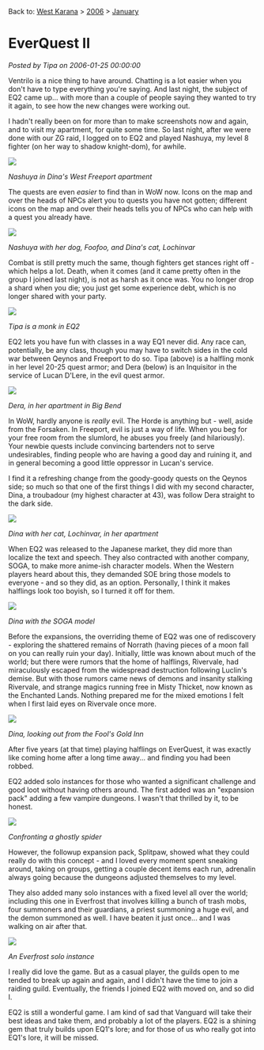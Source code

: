 Back to: [West Karana](/posts/westkarana.md) > [2006](/posts/2006/westkarana.md) > [January](./westkarana.md)
# EverQuest II

*Posted by Tipa on 2006-01-25 00:00:00*

Ventrilo is a nice thing to have around. Chatting is a lot easier when you don't have to type everything you're saying. And last night, the subject of EQ2 came up... with more than a couple of people saying they wanted to try it again, to see how the new changes were working out.

I hadn't really been on for more than to make screenshots now and again, and to visit my apartment, for quite some time. So last night, after we were done with our ZG raid, I logged on to EQ2 and played Nashuya, my level 8 fighter (on her way to shadow knight-dom), for awhile.

![](../../../images/nashapt.jpg)

*Nashuya in Dina's West Freeport apartment*

The quests are even *easier* to find than in WoW now. Icons on the map and over the heads of NPCs alert you to quests you have not gotten; different icons on the map and over their heads tells you of NPCs who can help with a quest you already have.

![](../../../images/nashpets.jpg)

*Nashuya with her dog, Foofoo, and Dina's cat, Lochinvar*

Combat is still pretty much the same, though fighters get stances right off - which helps a lot. Death, when it comes (and it came pretty often in the group I joined last night), is not as harsh as it once was. You no longer drop a shard when you die; you just get some experience debt, which is no longer shared with your party.

![](../../../images/tipa.jpg)

*Tipa is a monk in EQ2*

EQ2 lets you have fun with classes in a way EQ1 never did. Any race can, potentially, be any class, though you may have to switch sides in the cold war between Qeynos and Freeport to do so. Tipa (above) is a halfling monk in her level 20-25 quest armor; and Dera (below) is an Inquisitor in the service of Lucan D'Lere, in the evil quest armor.

![](../../../images/dera.jpg)

*Dera, in her apartment in Big Bend*

In WoW, hardly anyone is *really* evil. The Horde is anything but - well, aside from the Forsaken. In Freeport, evil is just a way of life. When you beg for your free room from the slumlord, he abuses you freely (and hilariously). Your newbie quests include convincing bartenders not to serve undesirables, finding people who are having a good day and ruining it, and in general becoming a good little oppressor in Lucan's service.

I find it a refreshing change from the goody-goody quests on the Qeynos side; so much so that one of the first things I did with my second character, Dina, a troubadour (my highest character at 43), was follow Dera straight to the dark side.

![](../../../images/dinapet.jpg)

*Dina with her cat, Lochinvar, in her apartment*

When EQ2 was released to the Japanese market, they did more than localize the text and speech. They also contracted with another company, SOGA, to make more anime-ish character models. When the Western players heard about this, they demanded SOE bring those models to everyone - and so they did, as an option. Personally, I think it makes halflings look too boyish, so I turned it off for them.

![](../../../images/dinanew.jpg)

*Dina with the SOGA model*

Before the expansions, the overriding theme of EQ2 was one of rediscovery - exploring the shattered remains of Norrath (having pieces of a moon fall on you can really ruin your day). Initially, little was known about much of the world; but there were rumors that the home of halflings, Rivervale, had miraculously escaped from the widespread destruction following Luclin's demise. But with those rumors came news of demons and insanity stalking Rivervale, and strange magics running free in Misty Thicket, now known as the Enchanted Lands. Nothing prepared me for the mixed emotions I felt when I first laid eyes on Rivervale once more.

![](../../../images/dinarv.jpg)

*Dina, looking out from the Fool's Gold Inn*

After five years (at that time) playing halflings on EverQuest, it was exactly like coming home after a long time away... and finding you had been robbed.

EQ2 added solo instances for those who wanted a significant challenge and good loot without having others around. The first added was an "expansion pack" adding a few vampire dungeons. I wasn't that thrilled by it, to be honest.

![](../../../images/dinavamp.jpg)

*Confronting a ghostly spider*

However, the followup expansion pack, Splitpaw, showed what they could really do with this concept - and I loved every moment spent sneaking around, taking on groups, getting a couple decent items each run, adrenalin always going because the dungeons adjusted themselves to my level.

They also added many solo instances with a fixed level all over the world; including this one in Everfrost that involves killing a bunch of trash mobs, four summoners and their guardians, a priest summoning a huge evil, and the demon summoned as well. I have beaten it just once... and I was walking on air after that.

![](../../../images/dinaef.jpg)

*An Everfrost solo instance*

I really did love the game. But as a casual player, the guilds open to me tended to break up again and again, and I didn't have the time to join a raiding guild. Eventually, the friends I joined EQ2 with moved on, and so did I.

EQ2 is still a wonderful game. I am kind of sad that Vanguard will take their best ideas and take them, and probably a lot of the players. EQ2 is a shining gem that truly builds upon EQ1's lore; and for those of us who really got into EQ1's lore, it will be missed.
